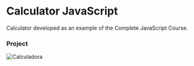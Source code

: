 # Calculator JavaScript

Calculator developed as an example of the Complete JavaScript Course.

### Project
![Calculadora](https://github.com/biazs/javascript-calculadora/calc.png)

